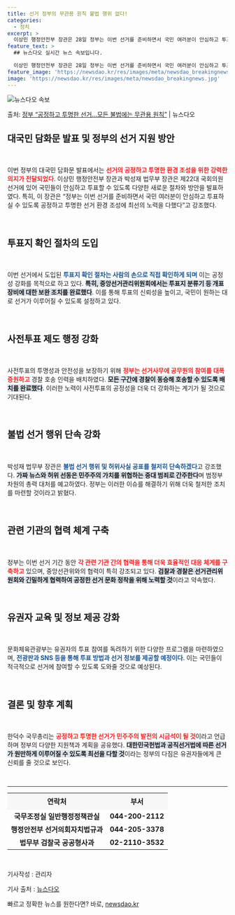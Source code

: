 ```yaml
---
title: 선거 정부의 무관용 원칙 불법 행위 없다!
categories:
  - 정치
excerpt: >
  이상민 행정안전부 장관은 28일 정부는 이번 선거를 준비하면서 국민 여러분이 안심하고 투표하실 수 있도록 공…
feature_text: >
  ## 뉴스다오 실시간 뉴스 속보입니다.

  이상민 행정안전부 장관은 28일 정부는 이번 선거를 준비하면서 국민 여러분이 안심하고 투표하실 수 있도록 공…
feature_image: 'https://newsdao.kr/res/images/meta/newsdao_breakingnews.jpg'
image: 'https://newsdao.kr/res/images/meta/newsdao_breakingnews.jpg'
---
```


![뉴스다오 속보](https://newsdao.kr/res/images/meta/newsdao_breakingnews.jpg)

<p>출처: <a href="https://newsdao.kr/3457" rel="dofollow">정부 “공정하고 투명한 선거…모든 불법에는 무관용 원칙”</a> | 뉴스다오</p>

<h2 data-ke-size="size26">대국민 담화문 발표 및 정부의 선거 지원 방안</h2>

<p data-ke-size="size16">&nbsp;</p>

이번 정부의 대국민 담화문 발표에서는 <b><span style="color: #ee2323;">선거의 공정하고 투명한 환경 조성을 위한 강력한 의지가 전달되었다</span></b>. 이상민 행정안전부 장관과 박성재 법무부 장관은 제22대 국회의원선거에 있어 국민들이 안심하고 투표할 수 있도록 다양한 새로운 절차와 방안을 발표하였다. 특히, 이 장관은 “정부는 이번 선거를 준비하면서 국민 여러분이 안심하고 투표하실 수 있도록 공정하고 투명한 선거 환경 조성에 최선의 노력을 다했다”고 강조했다.

<p data-ke-size="size16">&nbsp;</p>

<h2 data-ke-size="size26">투표지 확인 절차의 도입</h2>

<p data-ke-size="size16">&nbsp;</p>

이번 선거에서 도입된 <b><span style="color: #1a5490;">투표지 확인 절차는 사람의 손으로 직접 확인하게 되며</span></b> 이는 공정성 강화를 목적으로 하고 있다. <b><span style="background-color: #21538527;">특히, 중앙선거관리위원회에서는 투표지 분류기 등 개표 장비에 대한 보완 조치를 완료했다</span></b>. 이를 통해 투표의 신뢰성을 높이고, 국민이 원하는 대로 선거가 이루어질 수 있도록 설정하고 있다.

<p data-ke-size="size16">&nbsp;</p>

<h2 data-ke-size="size26">사전투표 제도 행정 강화</h2>

<p data-ke-size="size16">&nbsp;</p>

사전투표의 투명성과 안전성을 보장하기 위해 <b><span style="color: #ee2323;">정부는 선거사무에 공무원의 참여를 대폭 증원하고</span></b> 경찰 호송 인력을 배치하였다. <b><span style="background-color: #21538527;">모든 구간에 경찰이 동승해 호송할 수 있도록 배치를 완료했다</span></b>. 이러한 노력이 사전투표의 공정성을 더욱 더 강화하는 계기가 될 것으로 기대된다.

<p data-ke-size="size16">&nbsp;</p>

<h2 data-ke-size="size26">불법 선거 행위 단속 강화</h2>

<p data-ke-size="size16">&nbsp;</p>

박성재 법무부 장관은 <b><span style="color: #1a5490;">불법 선거 행위 및 허위사실 공표를 철저히 단속하겠다</span></b>고 강조했다. <b><span style="background-color: #21538527;">가짜 뉴스와 허위 선동은 민주주의 가치를 위협하는 중대 범죄로 간주한다</span></b>며 범정부 차원의 총력 대처를 예고하였다. 정부는 이러한 이슈를 해결하기 위해 더욱 철저한 조치를 마련할 것이라고 밝혔다.

<p data-ke-size="size16">&nbsp;</p>

<h2 data-ke-size="size26">관련 기관의 협력 체계 구축</h2>

<p data-ke-size="size16">&nbsp;</p>

정부는 이번 선거 기간 동안 <b><span style="color: #ee2323;">각 관련 기관 간의 협력을 통해 더욱 효율적인 대응 체계를 구축하고</span></b> 있으며, 중앙선관위와의 협력이 특히 강조되고 있다. <b><span style="background-color: #21538527;">검찰과 경찰은 선거관리위원회와 긴밀하게 협력하여 공정한 선거 문화 정착을 위해 노력할 것</span></b>이라고 약속했다.

<p data-ke-size="size16">&nbsp;</p>

<h2 data-ke-size="size26">유권자 교육 및 정보 제공 강화</h2>

<p data-ke-size="size16">&nbsp;</p>

문화체육관광부는 유권자의 투표 참여를 독려하기 위한 다양한 프로그램을 마련하였으며, <b><span style="color: #1a5490;">전광판과 SNS 등을 통해 투표 방법과 선거 정보를 제공할 예정이다</span></b>. 이는 국민들이 적극적으로 선거에 참여할 수 있도록 도와줄 것으로 예상된다.

<p data-ke-size="size16">&nbsp;</p>

<h2 data-ke-size="size26">결론 및 향후 계획</h2>

<p data-ke-size="size16">&nbsp;</p>

한덕수 국무총리는 <b><span style="color: #ee2323;">공정하고 투명한 선거가 민주주의 발전의 시금석이 될 것</span></b>이라고 언급하며 정부의 다양한 지원책과 계획을 공유했다. <b><span style="background-color: #21538527;">대한민국헌법과 공직선거법에 따른 선거가 원만하게 이루어질 수 있도록 최선을 다할 것</span></b>이라는 정부의 다짐은 유권자들에게 큰 신뢰를 줄 것으로 보인다. 

<p data-ke-size="size16">&nbsp;</p> 

<hr /> 

<table style="width: 100%; max-width: 800px; margin: 10px auto; border-collapse: collapse;">
    <tr style="background-color: #f7f7f7;">
        <td style="text-align: center; height: 38px;"><b>연락처</b></td>
        <td style="text-align: center; height: 38px;"><b>부서</b></td>
    </tr>
    <tr>
        <td style="text-align: center; height: 17px;"><b>국무조정실 일반행정정책관실</b></td>
        <td style="text-align: center; height: 17px;"><b>044-200-2112</b></td>
    </tr>
    <tr>
        <td style="text-align: center; height: 17px;"><b>행정안전부 선거의회자치법규과</b></td>
        <td style="text-align: center; height: 17px;"><b>044-205-3378</b></td>
    </tr>
    <tr>
        <td style="text-align: center; height: 17px;"><b>법무부 검찰국 공공형사과</b></td>
        <td style="text-align: center; height: 17px;"><b>02-2110-3532</b></td>
    </tr>
</table>

<p data-ke-size="size16">&nbsp;</p>

<p>기사작성 : 관리자</p>
<p>기사 출처 : <a href="https://newsdao.kr/3457">뉴스다오</a></p> 

빠르고 정확한 뉴스를 원한다면? 바로, <a href="https://newsdao.kr" rel="dofollow">newsdao.kr</a>


